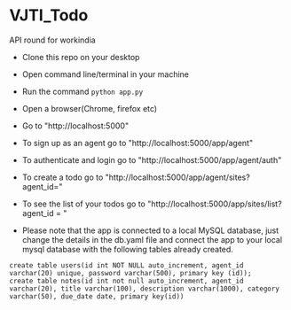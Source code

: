 # VJTI_Todo
API  round for workindia



- Clone this repo on your desktop
- Open command line/terminal in your machine

- Run the command ``` python app.py ``` 

- Open a browser(Chrome, firefox etc)

- Go to "http://localhost:5000"

- To sign up as an agent go to "http://localhost:5000/app/agent"

- To authenticate and login go to "http://localhost:5000/app/agent/auth"

- To create a todo go to "http://localhost:5000/app/agent/sites?agent_id=<yourid>"

- To see the list of your todos go to "http://localhost:5000/app/sites/list?agent_id = <yourid>"

- Please note that the app is connected to a local MySQL database, just change the details in the db.yaml file and connect the app to your local mysql database with the following tables already created.

```
create table users(id int NOT NULL auto_increment, agent_id varchar(20) unique, password varchar(500), primary key (id));
create table notes(id int not null auto_increment, agent_id varchar(20), title varchar(100), description varchar(1000), category varchar(50), due_date date, primary key(id))
```
